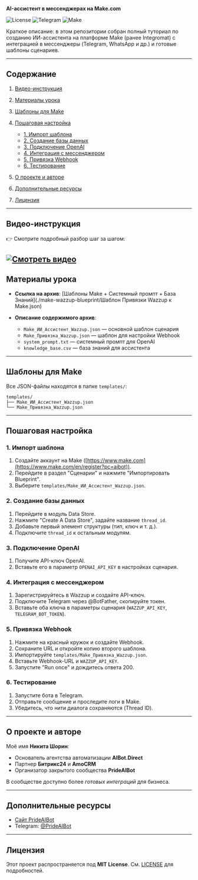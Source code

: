 **AI-ассистент в мессенджерах на Make.com**

![License](https://img.shields.io/badge/license-MIT-blue) ![Telegram](https://img.shields.io/badge/Telegram-%40BotFather-0088cc) ![Make](https://img.shields.io/badge/Make.com-Integration-orange)

Краткое описание: в этом репозитории собран полный туториал по созданию ИИ-ассистента на платформе Make (ранее Integromat) с интеграцией в мессенджеры (Telegram, WhatsApp и др.) и готовые шаблоны сценариев.

---

## Содержание

1. [Видео-инструкция](#видео-инструкция)
2. [Материалы урока](#материалы-урока)
3. [Шаблоны для Make](#шаблоны-для-make)
4. [Пошаговая настройка](#пошаговая-настройка)

   * [1. Импорт шаблона](#1-импорт-шаблона)
   * [2. Создание базы данных](#2-создание-базы-данных)
   * [3. Подключение OpenAI](#3-подключение-openai)
   * [4. Интеграция с мессенджером](#4-интеграция-с-мессенджером)
   * [5. Привязка Webhook](#5-привязка-webhook)
   * [6. Тестирование](#6-тестирование)
5. [О проекте и авторе](#о-проекте-и-авторе)
6. [Дополнительные ресурсы](#дополнительные-ресурсы)
7. [Лицензия](#лицензия)

---

## Видео-инструкция

👉 Смотрите подробный разбор шаг за шагом:

[![Смотреть видео](https://img.youtube.com/vi/nhY62MFI8Mc/maxresdefault.jpg)](https://www.youtube.com/watch?v=nhY62MFI8Mc)
---

## Материалы урока

* **Ссылка на архив**: [Шаблоны Make + Системный промпт + База Знаний](./make-wazzup-blueprint/Шаблон Привязки Wazzup к Make.json)
* **Описание содержимого архив**:

  * `Make_ИИ_Ассистент_Wazzup.json` — основной шаблон сценария
  * `Make_Привязка_Wazzup.json` — шаблон для настройки Webhook
  * `system_prompt.txt` — системный промпт для OpenAI
  * `knowledge_base.csv` — база знаний для ассистента

---

## Шаблоны для Make

Все JSON-файлы находятся в папке `templates/`:

```
templates/
├── Make_ИИ_Ассистент_Wazzup.json
└── Make_Привязка_Wazzup.json
```

---

## Пошаговая настройка

### 1. Импорт шаблона

1. Создайте аккаунт на Make ([https://www.make.com](https://www.make.com/en/register?pc=aibot)).
2. Перейдите в раздел "Сценарии" и нажмите "Импортировать Blueprint".
3. Выберите `templates/Make_ИИ_Ассистент_Wazzup.json`.

### 2. Создание базы данных

1. Перейдите в модуль Data Store.
2. Нажмите "Create A Data Store", задайте название `thread_id`.
3. Добавьте первый элемент структуры (тип, ключ и т. д.).
4. Подключите `thread_id` к остальным модулям.

### 3. Подключение OpenAI

1. Получите API-ключ OpenAI.
2. Вставьте его в параметр `OPENAI_API_KEY` в настройках сценария.

### 4. Интеграция с мессенджером

1. Зарегистрируйтесь в Wazzup и создайте API-ключ.
2. Подключите Telegram через @BotFather, скопируйте токен.
3. Вставьте оба ключа в параметры сценария (`WAZZUP_API_KEY`, `TELEGRAM_BOT_TOKEN`).

### 5. Привязка Webhook

1. Нажмите на красный кружок и создайте Webhook.
2. Сохраните URL и откройте копию второго шаблона.
3. Импортируйте `templates/Make_Привязка_Wazzup.json`.
4. Вставьте Webhook-URL и `WAZZUP_API_KEY`.
5. Запустите "Run once" и дождитесь ответа 200.

### 6. Тестирование

1. Запустите бота в Telegram.
2. Отправьте сообщение и проследите логи в Make.
3. Убедитесь, что нити диалога сохраняются (Thread ID).

---

## О проекте и авторе

Моё имя **Никита Шорин**:

* Основатель агентства автоматизации **AIBot.Direct**
* Партнер **Битрикс24** и **AmoCRM**
* Организатор закрытого сообщества **PrideAIBot**

В сообществе доступно более *готовых интеграций* для бизнеса.

---

## Дополнительные ресурсы

* [Сайт PrideAIBot](https://pride.aibot.school)
* Telegram: [@PrideAIBot](https://t.me/PrideAIBot)

---

## Лицензия

Этот проект распространяется под **MIT License**. См. [LICENSE](./LICENSE) для подробностей.
